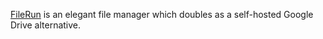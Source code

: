 
[FileRun](http://www.filerun.com) is an elegant file manager which doubles as a self-hosted Google Drive alternative.


